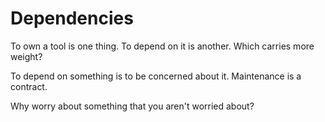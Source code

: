Dependencies
============

To own a tool is one thing. To depend on it is another. Which carries more weight?

To depend on something is to be concerned about it. Maintenance is a contract.

Why worry about something that you aren't worried about?
